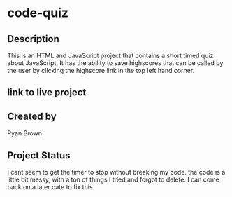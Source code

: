 # code-quiz

## Description
This is an HTML and JavaScript project that contains a short timed quiz about JavaScript.  It has the ability to save highscores that can be called by the user by clicking the highscore link in the top left hand corner.

## link to live project


## Created by
 Ryan Brown

 ## Project Status
 I cant seem to get the timer to stop without breaking my code.
 the code is a little bit messy, with a ton of things I tried and forgot to delete.  I can come back on a later date to fix this.